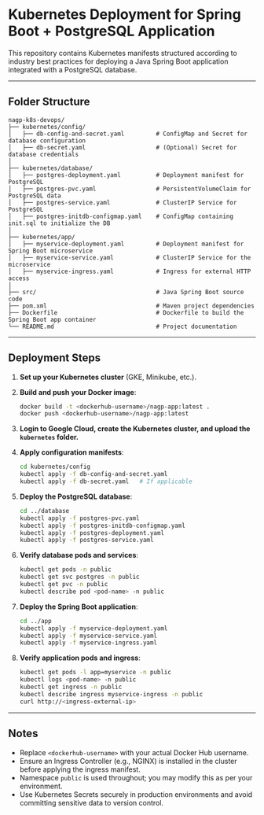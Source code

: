 
# Kubernetes Deployment for Spring Boot + PostgreSQL Application

This repository contains Kubernetes manifests structured according to industry best practices for deploying a Java Spring Boot application integrated with a PostgreSQL database.

---

## Folder Structure

```
nagp-k8s-devops/
├── kubernetes/config/
│   ├── db-config-and-secret.yaml         # ConfigMap and Secret for database configuration
│   ├── db-secret.yaml                    # (Optional) Secret for database credentials
│
├── kubernetes/database/
│   ├── postgres-deployment.yaml          # Deployment manifest for PostgreSQL
│   ├── postgres-pvc.yaml                 # PersistentVolumeClaim for PostgreSQL data
│   ├── postgres-service.yaml             # ClusterIP Service for PostgreSQL
│   ├── postgres-initdb-configmap.yaml    # ConfigMap containing init.sql to initialize the DB
│
├── kubernetes/app/
│   ├── myservice-deployment.yaml         # Deployment manifest for Spring Boot microservice
│   ├── myservice-service.yaml            # ClusterIP Service for the microservice
│   ├── myservice-ingress.yaml            # Ingress for external HTTP access
│
├── src/                                  # Java Spring Boot source code
├── pom.xml                               # Maven project dependencies
├── Dockerfile                            # Dockerfile to build the Spring Boot app container
└── README.md                             # Project documentation
```

---

## Deployment Steps

1. **Set up your Kubernetes cluster** (GKE, Minikube, etc.).

2. **Build and push your Docker image**:
   ```bash
   docker build -t <dockerhub-username>/nagp-app:latest .
   docker push <dockerhub-username>/nagp-app:latest
   ```

3. **Login to Google Cloud, create the Kubernetes cluster, and upload the `kubernetes` folder.**

4. **Apply configuration manifests**:
   ```bash
   cd kubernetes/config
   kubectl apply -f db-config-and-secret.yaml
   kubectl apply -f db-secret.yaml   # If applicable
   ```

5. **Deploy the PostgreSQL database**:
   ```bash
   cd ../database
   kubectl apply -f postgres-pvc.yaml
   kubectl apply -f postgres-initdb-configmap.yaml
   kubectl apply -f postgres-deployment.yaml
   kubectl apply -f postgres-service.yaml
   ```

6. **Verify database pods and services**:
   ```bash
   kubectl get pods -n public
   kubectl get svc postgres -n public
   kubectl get pvc -n public
   kubectl describe pod <pod-name> -n public
   ```

7. **Deploy the Spring Boot application**:
   ```bash
   cd ../app
   kubectl apply -f myservice-deployment.yaml
   kubectl apply -f myservice-service.yaml
   kubectl apply -f myservice-ingress.yaml
   ```

8. **Verify application pods and ingress**:
   ```bash
   kubectl get pods -l app=myservice -n public
   kubectl logs <pod-name> -n public
   kubectl get ingress -n public
   kubectl describe ingress myservice-ingress -n public
   curl http://<ingress-external-ip>
   ```

---

## Notes

- Replace `<dockerhub-username>` with your actual Docker Hub username.
- Ensure an Ingress Controller (e.g., NGINX) is installed in the cluster before applying the ingress manifest.
- Namespace `public` is used throughout; you may modify this as per your environment.
- Use Kubernetes Secrets securely in production environments and avoid committing sensitive data to version control.
